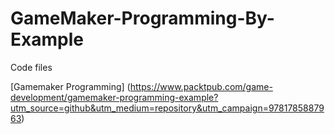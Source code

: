 # GameMaker-Programming-By-Example
Code files

[Gamemaker Programming] (https://www.packtpub.com/game-development/gamemaker-programming-example?utm_source=github&utm_medium=repository&utm_campaign=9781785887963) 
